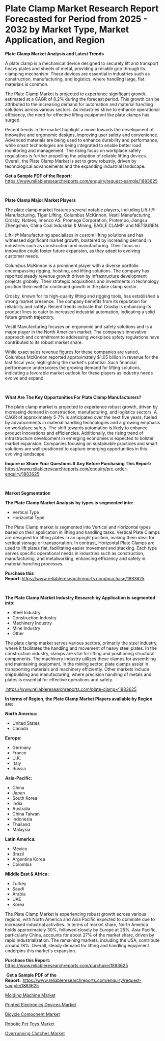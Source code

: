 <p><h1>Plate Clamp Market Research Report Forecasted for Period from 2025 -  2032 by Market Type, Market Application, and Region</h1></p><p><strong>Plate Clamp Market Analysis and Latest Trends</strong></p>
<p><p>A plate clamp is a mechanical device designed to securely lift and transport heavy plates and sheets of metal, providing a reliable grip through its clamping mechanism. These devices are essential in industries such as construction, manufacturing, and logistics, where handling large, flat materials is common. </p><p>The Plate Clamp Market is projected to experience significant growth, estimated at a CAGR of 8.2% during the forecast period. This growth can be attributed to the increasing demand for automation and material handling solutions across various sectors. As industries strive to enhance operational efficiency, the need for effective lifting equipment like plate clamps has surged.</p><p>Recent trends in the market highlight a move towards the development of innovative and ergonomic designs, improving user safety and convenience. Advanced materials are being used to enhance durability and performance, while smart technologies are being integrated to enable better load monitoring and management. The rising focus on workplace safety regulations is further propelling the adoption of reliable lifting devices. Overall, the Plate Clamp Market is set to grow robustly, driven by technological advancements and the expanding industrial landscape.</p></p>
<p><strong>Get a Sample PDF of the Report:&nbsp;</strong> <a href="https://www.reliableresearchreports.com/enquiry/request-sample/1883625?utm_campaign=16&utm_medium=2&utm_source=Github&utm_content=ia&utm_term=22022025&utm_id=plate-clamp">https://www.reliableresearchreports.com/enquiry/request-sample/1883625</a></p>
<p>&nbsp;</p>
<p><strong>Plate Clamp Major Market Players</strong></p>
<p><p>The plate clamp market features several notable players, including Lift-It® Manufacturing, Tiger Lifting, Columbus McKinnon, Vestil Manufacturing, Crosby, Nobles, Imenco AS, Promega Corporation, Protempo, Jiangsu Zhengshen, China Coal Industrial & Mining, EAGLE CLAMP, and NETSUREN. </p><p>Lift-It® Manufacturing specializes in custom lifting solutions and has witnessed significant market growth, bolstered by increasing demand in industries such as construction and manufacturing. Their focus on innovation could foster future expansion, as they adapt to evolving customer needs.</p><p>Columbus McKinnon is a prominent player with a diverse portfolio encompassing rigging, hoisting, and lifting solutions. The company has reported steady revenue growth driven by infrastructure development projects globally. Their strategic acquisitions and investments in technology position them well for continued growth in the plate clamp sector.</p><p>Crosby, known for its high-quality lifting and rigging tools, has established a strong market presence. The company benefits from its reputation for reliability and safety. Recent trends indicate that Crosby is enhancing its product lines to cater to increased industrial automation, indicating a solid future growth trajectory.</p><p>Vestil Manufacturing focuses on ergonomic and safety solutions and is a major player in the North American market. The company’s innovative approach and commitment to addressing workplace safety regulations have contributed to its robust market share.</p><p>While exact sales revenue figures for these companies are varied, Columbus McKinnon reported approximately $1.05 billion in revenue for the last fiscal year, highlighting the market's potential. Such financial performance underscores the growing demand for lifting solutions, indicating a favorable market outlook for these players as industry needs evolve and expand.</p></p>
<p>&nbsp;</p>
<p><strong>What Are The Key Opportunities For Plate Clamp Manufacturers?</strong></p>
<p><p>The plate clamp market is projected to experience robust growth, driven by increasing demand in construction, manufacturing, and logistics sectors. A CAGR of approximately 5-7% is anticipated over the next five years, fueled by advancements in material handling technologies and a growing emphasis on workplace safety. The shift towards automation is likely to enhance product innovations and efficiencies. Additionally, the rising trend of infrastructure development in emerging economies is expected to bolster market expansion. Companies focusing on sustainable practices and smart solutions are well-positioned to capture emerging opportunities in this evolving landscape.</p></p>
<p><strong>Inquire or Share Your Questions If Any Before Purchasing This Report:</strong> <a href="https://www.reliableresearchreports.com/enquiry/pre-order-enquiry/1883625?utm_campaign=16&utm_medium=2&utm_source=Github&utm_content=ia&utm_term=22022025&utm_id=plate-clamp">https://www.reliableresearchreports.com/enquiry/pre-order-enquiry/1883625</a></p>
<p>&nbsp;</p>
<p><strong>Market Segmentation</strong></p>
<p><strong>The Plate Clamp Market Analysis by types is segmented into:</strong></p>
<p><ul><li>Vertical Type</li><li>Horizontal Type</li></ul></p>
<p><p>The Plate Clamp market is segmented into Vertical and Horizontal types based on their application in lifting and handling tasks. Vertical Plate Clamps are designed for lifting plates in an upright position, making them ideal for vertical storage or transportation. In contrast, Horizontal Plate Clamps are used to lift plates flat, facilitating easier movement and stacking. Each type serves specific operational needs in industries such as construction, manufacturing, and metalworking, enhancing efficiency and safety in material handling processes.</p></p>
<p><strong>Purchase this Report:&nbsp;</strong><a href="https://www.reliableresearchreports.com/purchase/1883625?utm_campaign=16&utm_medium=2&utm_source=Github&utm_content=ia&utm_term=22022025&utm_id=plate-clamp">https://www.reliableresearchreports.com/purchase/1883625</a></p>
<p>&nbsp;</p>
<p><strong>The Plate Clamp Market Industry Research by Application is segmented into:</strong></p>
<p><ul><li>Steel Industry</li><li>Construction Industry</li><li>Machinery Industry</li><li>Mine Industry</li><li>Other</li></ul></p>
<p><p>The plate clamp market serves various sectors, primarily the steel industry, where it facilitates the handling and movement of heavy steel plates. In the construction industry, clamps are vital for lifting and positioning structural components. The machinery industry utilizes these clamps for assembling and maintaining equipment. In the mining sector, plate clamps assist in transporting materials and machinery efficiently. Other markets include shipbuilding and manufacturing, where precision handling of metals and plates is essential for effective operations and safety.</p></p>
<p><a href="https://www.reliableresearchreports.com/plate-clamp-r1883625?utm_campaign=16&utm_medium=2&utm_source=Github&utm_content=ia&utm_term=22022025&utm_id=plate-clamp">&nbsp;https://www.reliableresearchreports.com/plate-clamp-r1883625</a></p>
<p><strong>In terms of Region, the Plate Clamp Market Players available by Region are:</strong></p>
<p>
    <p> <strong> North America: </strong>
        <ul>
            <li>United States</li>
            <li>Canada</li>
        </ul>
        </p> 
    <p> <strong> Europe: </strong>
        <ul>
            <li>Germany</li>
            <li>France</li>
            <li>U.K.</li>
            <li>Italy</li>
            <li>Russia</li>
        </ul>
        </p> 
    <p> <strong> Asia-Pacific: </strong>
        <ul>
            <li>China</li>
            <li>Japan</li>
            <li>South Korea</li>
            <li>India</li>
            <li>Australia</li>
            <li>China Taiwan</li>
            <li>Indonesia</li>
            <li>Thailand</li>
            <li>Malaysia</li>
        </ul>
        </p> 
    <p> <strong> Latin America: </strong>
        <ul>
            <li>Mexico</li>
            <li>Brazil</li>
            <li>Argentina Korea</li>
            <li>Colombia</li>
        </ul>
        </p> 
    <p> <strong> Middle East & Africa: </strong>
        <ul>
            <li>Turkey</li>
            <li>Saudi</li>
            <li>Arabia</li>
            <li>UAE</li>
            <li>Korea</li>
        </ul>
    </p>
    </p>
<p><p>The Plate Clamp Market is experiencing robust growth across various regions, with North America and Asia Pacific expected to dominate due to increased industrial activities. In terms of market share, North America holds approximately 30%, followed closely by Europe at 25%. Asia Pacific, particularly China, accounts for about 27% of the market share, driven by rapid industrialization. The remaining markets, including the USA, contribute around 18%. Overall, steady demand for lifting and handling equipment underpins this market's expansion.</p></p>
<p><strong>Purchase this Report: </strong><a href="https://www.reliableresearchreports.com/purchase/1883625?utm_campaign=16&utm_medium=2&utm_source=Github&utm_content=ia&utm_term=22022025&utm_id=plate-clamp">https://www.reliableresearchreports.com/purchase/1883625</a></p>
<p>&nbsp;<strong>Get a Sample PDF of the Report:&nbsp;&nbsp;</strong><a href="https://www.reliableresearchreports.com/enquiry/request-sample/1883625?utm_campaign=16&utm_medium=2&utm_source=Github&utm_content=ia&utm_term=22022025&utm_id=plate-clamp">https://www.reliableresearchreports.com/enquiry/request-sample/1883625</a></p>
<p><strong></strong></p>
<p><p><a href="https://github.com/felishtimoti/Market-Research-Report-List-1/blob/main/molding-machine-market.md?utm_campaign=16&utm_medium=2&utm_source=Github&utm_content=ia&utm_term=22022025&utm_id=plate-clamp">Molding Machine Market</a></p><p><a href="https://github.com/muhjanaidu/Market-Research-Report-List-1/blob/main/printed-electronics-devices-market.md?utm_campaign=16&utm_medium=2&utm_source=Github&utm_content=ia&utm_term=22022025&utm_id=plate-clamp">Printed Electronics Devices Market</a></p><p><a href="https://github.com/briandahm87/Market-Research-Report-List-1/blob/main/bicycle-component-market.md?utm_campaign=16&utm_medium=2&utm_source=Github&utm_content=ia&utm_term=22022025&utm_id=plate-clamp">Bicycle Component Market</a></p><p><a href="https://github.com/popupioo/Market-Research-Report-List-1/blob/main/robotic-pet-toys-market.md?utm_campaign=16&utm_medium=2&utm_source=Github&utm_content=ia&utm_term=22022025&utm_id=plate-clamp">Robotic Pet Toys Market</a></p><p><a href="https://github.com/hneefdelwyn/Market-Research-Report-List-1/blob/main/overrunning-clutches-market.md?utm_campaign=16&utm_medium=2&utm_source=Github&utm_content=ia&utm_term=22022025&utm_id=plate-clamp">Overrunning Clutches Market</a></p></p>